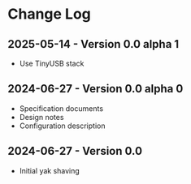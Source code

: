 # Change Log

## 2025-05-14 - Version 0.0 alpha 1

- Use TinyUSB stack

## 2024-06-27 - Version 0.0 alpha 0

- Specification documents
- Design notes
- Configuration description

## 2024-06-27 - Version 0.0

- Initial yak shaving

